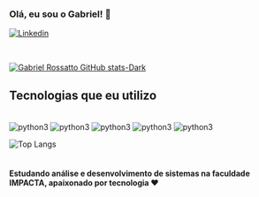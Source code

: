 ### Olá, eu sou o Gabriel! 🤙

[![Linkedin](https://img.shields.io/badge/LinkedIn-0077B5?style=for-the-badge&logo=linkedin&logoColor=white)](https://www.linkedin.com/in/gabriel-rossatto-05954222a)

<br> 

[![Gabriel Rossatto GitHub stats-Dark](https://github-readme-stats.vercel.app/api?username=GabrielRossatto&show_icons=true&theme=dark#gh-dark-mode-only)](https://github.com/GabrielRossatto)


## Tecnologias que eu utilizo
<div style="display: inline_block"><br/>
    <img align="center" alt="python3" src="https://img.shields.io/badge/Python-3776AB?style=for-the-badge&logo=python&logoColor=white" />
    <img align="center" alt="python3" src="https://img.shields.io/badge/PHP-777BB4?style=for-the-badge&logo=php&logoColor=white"/>
    <img align="center" alt="python3" src="https://img.shields.io/badge/MySQL-00000F?style=for-the-badge&logo=mysql&logoColor=white"/>
    <img align="center" alt="python3" src="https://img.shields.io/badge/HTML5-E34F26?style=for-the-badge&logo=html5&logoColor=white"/>
    <img align="center" alt="python3" src="https://img.shields.io/badge/CSS-239120?&style=for-the-badge&logo=css3&logoColor=white"/>

</div>

![Top Langs](https://github-readme-stats.vercel.app/api/top-langs/?username=GabrielRossatto&hide_progress=true)
<br><br>

#### Estudando análise e desenvolvimento de sistemas na faculdade IMPACTA, apaixonado por tecnologia ❤️
